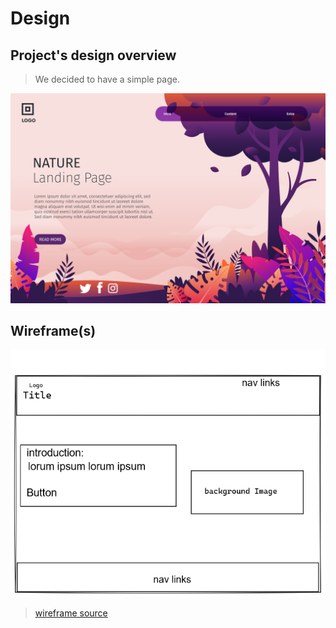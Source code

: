 # Design

## Project's design overview

> We decided to have a simple page.

![picture](/public/design.png)

## Wireframe(s)

![picture](/public/wireframe.png)

> [wireframe source](https://excalidraw.com/#room=cb1b42de32968898e052,PLoRE_lKu6NA9Gg2biiLHA)
